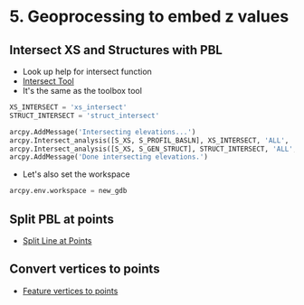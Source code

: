 # 5. Geoprocessing to embed z values

## Intersect XS and Structures with PBL

- Look up help for intersect function
- [Intersect Tool](http://resources.arcgis.com/en/help/main/10.1/index.html#//00080000000p000000)
- It's the same as the toolbox tool

```python
XS_INTERSECT = 'xs_intersect'
STRUCT_INTERSECT = 'struct_intersect'

arcpy.AddMessage('Intersecting elevations...')
arcpy.Intersect_analysis([S_XS, S_PROFIL_BASLN], XS_INTERSECT, 'ALL', '', 'POINT')
arcpy.Intersect_analysis([S_XS, S_GEN_STRUCT], STRUCT_INTERSECT, 'ALL', '', 'POINT')
arcpy.AddMessage('Done intersecting elevations.')
```

- Let's also set the workspace

```python
arcpy.env.workspace = new_gdb
```

## Split PBL at points

- [Split Line at Points](http://resources.arcgis.com/en/help/main/10.1/index.html#/Split_Line_At_Point/00170000003w000000/)

## Convert vertices to points

- [Feature vertices to points](http://resources.arcgis.com/en/help/main/10.1/index.html#/Feature_Vertices_To_Points/00170000003p000000/)
